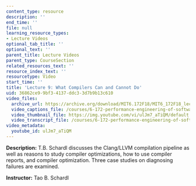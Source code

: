 ```yaml
---
content_type: resource
description: ''
end_time: ''
file: null
learning_resource_types:
- Lecture Videos
optional_tab_title: ''
optional_text: ''
parent_title: Lecture Videos
parent_type: CourseSection
related_resources_text: ''
resource_index_text: ''
resourcetype: Video
start_time: ''
title: 'Lecture 9: What Compilers Can and Cannot Do'
uid: 36862ce9-9bf3-4137-ddc3-3d7b9b13c610
video_files:
  archive_url: https://archive.org/download/MIT6.172F18/MIT6_172F18_lecture_09_300k.mp4
  video_captions_file: /courses/6-172-performance-engineering-of-software-systems-fall-2018/9617f27d16605a8480399c37f32e6940_ulJm7_aTiQM.vtt
  video_thumbnail_file: https://img.youtube.com/vi/ulJm7_aTiQM/default.jpg
  video_transcript_file: /courses/6-172-performance-engineering-of-software-systems-fall-2018/052caf9eb417f1fd4dd67dbc34c3961b_ulJm7_aTiQM.pdf
video_metadata:
  youtube_id: ulJm7_aTiQM
---
```


**Description:** T.B. Schardl discusses the Clang/LLVM compilation pipeline as well as reasons to study compiler optimizations, how to use compiler reports, and compiler optimization. Three case studies on diagnosing failures are examined.

**Instructor:** Tao B. Schardl